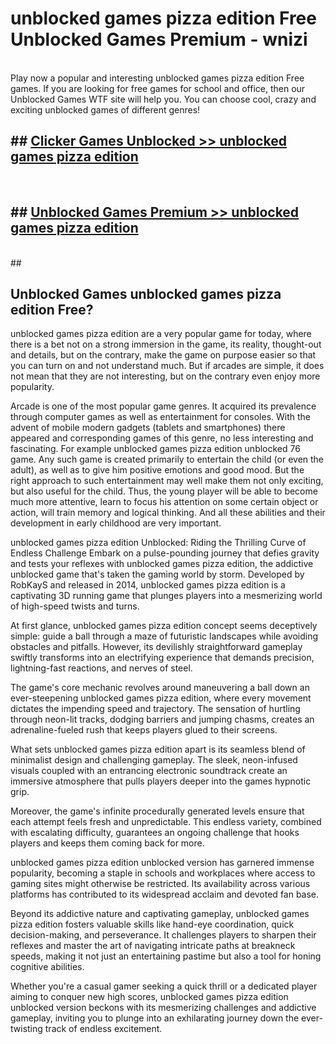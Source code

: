 # unblocked games pizza edition Free Unblocked Games Premium - wnizi <br>
<br>
Play now a popular and interesting unblocked games pizza edition Free games. If you are looking for free games for school and office, then our Unblocked Games WTF site will help you. You can choose cool, crazy and exciting unblocked games of different genres!


## ##  [Clicker Games Unblocked >> unblocked games pizza edition](http://freeplayer.one?title=unblocked_games_pizza_edition&ref=M1)
  <br>

##  ## [Unblocked Games Premium >> unblocked games pizza edition](http://freeplayer.one?title=unblocked_games_pizza_edition&ref=M1)
  <br>
  ##



## Unblocked Games unblocked games pizza edition Free?

unblocked games pizza edition are a very popular game for today, where there is a bet not on a strong immersion in the game, its reality, thought-out and details, but on the contrary, make the game on purpose easier so that you can turn on and not understand much. But if arcades are simple, it does not mean that they are not interesting, but on the contrary even enjoy more popularity.

Arcade is one of the most popular game genres. It acquired its prevalence through computer games as well as entertainment for consoles. With the advent of mobile modern gadgets (tablets and smartphones) there appeared and corresponding games of this genre, no less interesting and fascinating. For example unblocked games pizza edition unblocked 76 game. Any such game is created primarily to entertain the child (or even the adult), as well as to give him positive emotions and good mood. But the right approach to such entertainment may well make them not only exciting, but also useful for the child. Thus, the young player will be able to become much more attentive, learn to focus his attention on some certain object or action, will train memory and logical thinking. And all these abilities and their development in early childhood are very important.

unblocked games pizza edition Unblocked: Riding the Thrilling Curve of Endless Challenge
Embark on a pulse-pounding journey that defies gravity and tests your reflexes with unblocked games pizza edition, the addictive unblocked game that's taken the gaming world by storm. Developed by RobKayS and released in 2014, unblocked games pizza edition is a captivating 3D running game that plunges players into a mesmerizing world of high-speed twists and turns.

At first glance, unblocked games pizza edition concept seems deceptively simple: guide a ball through a maze of futuristic landscapes while avoiding obstacles and pitfalls. However, its devilishly straightforward gameplay swiftly transforms into an electrifying experience that demands precision, lightning-fast reactions, and nerves of steel.

The game's core mechanic revolves around maneuvering a ball down an ever-steepening unblocked games pizza edition, where every movement dictates the impending speed and trajectory. The sensation of hurtling through neon-lit tracks, dodging barriers and jumping chasms, creates an adrenaline-fueled rush that keeps players glued to their screens.

What sets unblocked games pizza edition apart is its seamless blend of minimalist design and challenging gameplay. The sleek, neon-infused visuals coupled with an entrancing electronic soundtrack create an immersive atmosphere that pulls players deeper into the games hypnotic grip.

Moreover, the game's infinite procedurally generated levels ensure that each attempt feels fresh and unpredictable. This endless variety, combined with escalating difficulty, guarantees an ongoing challenge that hooks players and keeps them coming back for more.

unblocked games pizza edition unblocked version has garnered immense popularity, becoming a staple in schools and workplaces where access to gaming sites might otherwise be restricted. Its availability across various platforms has contributed to its widespread acclaim and devoted fan base.

Beyond its addictive nature and captivating gameplay, unblocked games pizza edition fosters valuable skills like hand-eye coordination, quick decision-making, and perseverance. It challenges players to sharpen their reflexes and master the art of navigating intricate paths at breakneck speeds, making it not just an entertaining pastime but also a tool for honing cognitive abilities.

Whether you're a casual gamer seeking a quick thrill or a dedicated player aiming to conquer new high scores, unblocked games pizza edition unblocked version beckons with its mesmerizing challenges and addictive gameplay, inviting you to plunge into an exhilarating journey down the ever-twisting track of endless excitement.